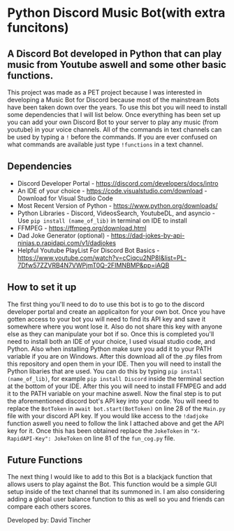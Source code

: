 # Python Discord Music Bot(with extra funcitons)

## A Discord Bot developed in Python that can play music from Youtube aswell and some other basic functions. 

This project was made as a PET project because I was interested in developing a Music Bot for Discord because most of the mainstream Bots have been taken down over the years. To use this bot you will need to install some dependencies that I will list below. Once everything has been set up you can add your own Discord Bot to your server to play any music (from youtube) in your voice channels. All of the commands in text channels can be used by typing a `!` before the commands. If you are ever confused on what commands are available just type `!functions` in a text channel. 

## Dependencies
- Discord Developer Portal - https://discord.com/developers/docs/intro
- An IDE of your choice - https://code.visualstudio.com/download - Download for Visual Studio Code
- Most Recent Version of Python - https://www.python.org/downloads/ 
- Python Libraries - Discord, VideosSearch, YoutubeDL, and asyncio - Use `pip install (name_of_lib)` in terminal on IDE to install
- FFMPEG - https://ffmpeg.org/download.html 
- Dad Joke Generator (optional) - https://dad-jokes-by-api-ninjas.p.rapidapi.com/v1/dadjokes 
- Helpful Youtube PlayList For Discord Bot Basics - https://www.youtube.com/watch?v=cCiqcu2NP8I&list=PL-7Dfw57ZZVRB4N7VWPjmT0Q-2FIMNBMP&pp=iAQB

## How to set it up 
The first thing you'll need to do to use this bot is to go to the discord developer portal and create an applicaiton for your own bot. Once you have gotten access to your bot you will need to find its API key and save it somewhere where you wont lose it. Also do not share this key with anyone else as they can manipulate your bot if so. Once this is completed you'll need to install both an IDE of your choice, I used visual studio code, and Python. Also when installing Python make sure you add it to your PATH variable if you are on Windows. After this download all of the .py files from this repository and open them in your IDE. Then you will need to install the Python libaries that are used. You can do this by typing `pip install (name_of_lib)`, for example `pip install Discord` inside the terminal section at the bottom of your IDE. After this you will need to install FFMPEG and add it to the PATH variable on your machine aswell. Now the final step is to put the aforementioned discord bot's API key into your code. You will need to replace the `BotToken` in `await bot.start(BotToken)` on line 28 of the `Main.py` file with your discord API key. If you would like access to the `!dadjoke` function aswell you need to follow the link I attached above and get the API key for it. Once this has been obtained replace the `JokeToken` in `"X-RapidAPI-Key": JokeToken` on line 81 of the `fun_cog.py` file. 

## Future Functions
The next thing I would like to add to this Bot is a blackjack function that allows users to play against the Bot. This function would be a simple GUI setup inside of the text channel that its summoned in. I am also considering adding a global user balance function to this as well so you and friends can compare each others scores. 




Developed by: David Tincher 